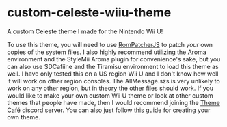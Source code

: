 # custom-celeste-wiiu-theme
A custom Celeste theme I made for the Nintendo Wii U!

To use this theme, you will need to use [RomPatcherJS](https://www.marcrobledo.com/RomPatcher.js) to patch *your* own copies of the system files. 
I also highly recommend utilizing the [Aroma](https://aroma.foryour.cafe) environment and the StyleMii Aroma plugin for convenience's sake, but you can also use SDCafiine and the Tiramisu environment to load this theme as well. I have only tested this on a US region Wii U and I don't know how well it will work on other region consoles. The AllMessage.szs is very unlikely to work on any other region, but in theory the other files should work. 
If you would like to make your own custom Wii U theme or look at other custom themes that people have made, then I would recommend joining the [Theme Café](https://discord.gg/R3Z5xpnGJ7) discord server. You can also just follow [this](https://gatokun.github.io/ThemeCafe/themecreation/themes/template) guide for creating your own theme.
